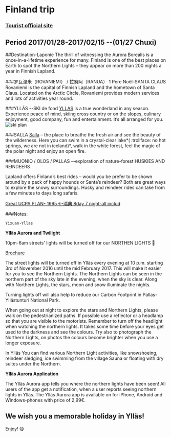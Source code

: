# Finland trip

### [Tourist official site](http://www.visitfinland.com/zh/la_pu_lan/)

## Period 2017/01/28-2017/02/15  --(01/27 Chuxi)

##Destination-Laponie
The thrill of witnessing the Aurora Borealis is a once-in-a-lifetime experience for many. Finland is one of the best places on Earth to spot the Northern Lights – they appear on more than 200 nights a year in Finnish Lapland.

###罗瓦涅米（ROVANIEMI） / 拉努阿（RANUA）
1 Père Noël-SANTA CLAUS
Rovaniemi is the capital of Finnish Lapland and the hometown of Santa Claus. Located on the Arctic Circle, Rovaniemi provides modern services and lots of activities year round.


###YLLÄS  --SKI de fond
[YLLAS](http://www.yllas.fi/en)
is a true wonderland in any season. Experience peace of mind, skiing cross country or on the slopes, culinary enjoyment, good company, fun and entertainment. It’s all arranged for you.
![ski plan](http://www.panoraama.com/yllas/pan/preview.jpg)

###SALLA
[Salla](http://loma.salla.fi/en/)
 – the place to breathe the fresh air and see the beauty of the wilderness. Here you can swim in a crystal-clear lake*( :trollface: no hot springs, we are not in iceland)*, walk in the white forest, feel the magic of the polar night and enjoy an open fire.

###MUONIO / OLOS / PALLAS  --exploration of nature-forest
HUSKIES AND REINDEERS

Lapland offers Finland’s best rides – would you be prefer to be shown around by a pack of happy hounds or Santa’s reindeer? Both are great ways to explore the snowy surroundings. Husky and reindeer rides can take from a few minutes to days long safaris.

[Great UCPA PLAN- 1995 €-瑞典 8day 7 night-all includ](http://www.ucpa-vacances.com/sejour/PAAKTTN10-aurore-boreale-aventure/participants/18/)

###Notes:

```
Yixuan-Yllas
```


**Ylläs Aurora and Twilight**

10pm-6am streets' lights will be turned off for our NORTHEN LIGHTS :milky_way:

[Brochure](https://issuu.com/visityllas/docs/yllas_esite_2016-2017_100_en)

The street lights will be turned off in Ylläs every evening at 10 p.m. starting 3rd of November 2016 until the mid February 2017. This will make it easier for you to see the Northern Lights. The Northern Lights can be seen in the northern part of the sky late in the evening, when the sky is clear. Along with Northern Lights, the stars, moon and snow illuminate the nights.

Turning lights off will also help to reduce our Carbon Footprint in Pallas-Yllästunturi National Park.

When going out at night to explore the stars and Northern Lights, please walk on the pedestrianized paths. If possible use a reflector or a headlamp so that you are visible to the motorists. Remember to turn off the headlight when watching the northern lights. It takes some time before your eyes get used to the darkness and see the colours. Try also to photograph the Northern Lights, on photos the colours become brighter when you use a longer exposure.

In Ylläs You can find various Northern Light activities, like snowshoeing, reindeer sledging, ice swimming from the village Sauna or floating with dry suites under the Northern.

**Ylläs Aurora Application**

The Ylläs Aurora app tells you where the northern lights have been seen! All users of the app get a notification, when a user reports seeing northern lights in Ylläs. The Ylläs Aurora app is available on for iPhone, Android and Windows-phones with price of 2,99€.

We wish you a memorable holiday in Ylläs!
---


Enjoy! :yum:
